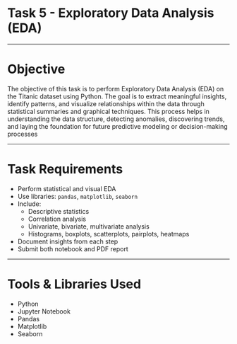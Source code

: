 # Task 5 - Exploratory Data Analysis (EDA)

---

# Objective
The objective of this task is to perform Exploratory Data Analysis (EDA) on the Titanic dataset using Python. The goal is to extract meaningful insights, identify patterns, and visualize relationships within the data through statistical summaries and graphical techniques. This process helps in understanding the data structure, detecting anomalies, discovering trends, and laying the foundation for future predictive modeling or decision-making processes

---

# Task Requirements

- Perform statistical and visual EDA
- Use libraries: `pandas`, `matplotlib`, `seaborn`
- Include:
  - Descriptive statistics
  - Correlation analysis
  - Univariate, bivariate, multivariate analysis
  - Histograms, boxplots, scatterplots, pairplots, heatmaps
- Document insights from each step
- Submit both notebook and PDF report

---

# Tools & Libraries Used

- Python
- Jupyter Notebook
- Pandas
- Matplotlib
- Seaborn


